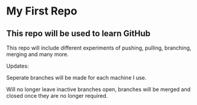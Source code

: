 # My First Repo
## This repo will be used to learn GitHub
This repo will include different experiments of pushing, pulling, branching, merging and many more.

Updates:

Seperate branches will be made for each machine I use.

Will no longer leave inactive branches open, branches will be merged and closed once they are no longer required.